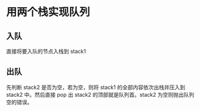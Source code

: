 # 用两个栈实现队列

## 入队

直接将要入队的节点入栈到 stack1

## 出队

先判断 stack2 是否为空，若为空，则将 stack1 的全部内容依次出栈并压入到 stack2 中。然后直接 pop 出 stack2 的顶部就是队列首。stack2 为空则抛出队列空的错误。

